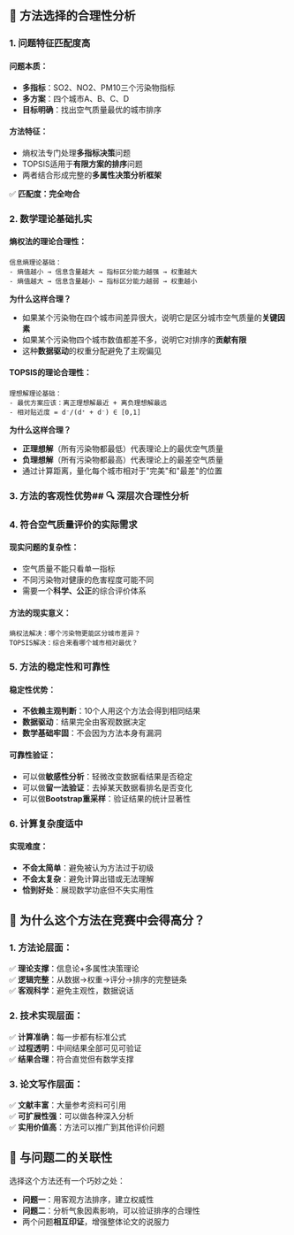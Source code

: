 ## 🎯 **方法选择的合理性分析**

### **1. 问题特征匹配度高**

#### **问题本质**：

-   **多指标**：SO2、NO2、PM10三个污染物指标
-   **多方案**：四个城市A、B、C、D
-   **目标明确**：找出空气质量最优的城市排序

#### **方法特征**：

-   熵权法专门处理**多指标决策**问题
-   TOPSIS适用于**有限方案的排序**问题
-   两者结合形成完整的**多属性决策分析框架**

✅ **匹配度：完全吻合**

### **2. 数学理论基础扎实**

#### **熵权法的理论合理性**：

```
信息熵理论基础：
- 熵值越小 → 信息含量越大 → 指标区分能力越强 → 权重越大
- 熵值越大 → 信息含量越小 → 指标区分能力越弱 → 权重越小
```

**为什么这样合理？**

-   如果某个污染物在四个城市间差异很大，说明它是区分城市空气质量的**关键因素**
-   如果某个污染物四个城市数值都差不多，说明它对排序的**贡献有限**
-   这种**数据驱动**的权重分配避免了主观偏见

#### **TOPSIS的理论合理性**：

```
理想解理论基础：
- 最优方案应该：离正理想解最近 + 离负理想解最远
- 相对贴近度 = d⁻/(d⁺ + d⁻) ∈ [0,1]
```

**为什么这样合理？**

-   **正理想解**（所有污染物都最低）代表理论上的最优空气质量
-   **负理想解**（所有污染物都最高）代表理论上的最差空气质量
-   通过计算距离，量化每个城市相对于"完美"和"最差"的位置

### **3. 方法的客观性优势**## 🔍 **深层次合理性分析**

### **4. 符合空气质量评价的实际需求**

#### **现实问题的复杂性**：

-   空气质量不能只看单一指标
-   不同污染物对健康的危害程度可能不同
-   需要一个**科学、公正**的综合评价体系

#### **方法的现实意义**：

```
熵权法解决：哪个污染物更能区分城市差异？
TOPSIS解决：综合来看哪个城市相对最优？
```

### **5. 方法的稳定性和可靠性**

#### **稳定性优势**：

-   **不依赖主观判断**：10个人用这个方法会得到相同结果
-   **数据驱动**：结果完全由客观数据决定
-   **数学基础牢固**：不会因为方法本身有漏洞

#### **可靠性验证**：

-   可以做**敏感性分析**：轻微改变数据看结果是否稳定
-   可以做**留一法验证**：去掉某天数据看排名是否变化
-   可以做**Bootstrap重采样**：验证结果的统计显著性

### **6. 计算复杂度适中**

#### **实现难度**：

-   **不会太简单**：避免被认为方法过于初级
-   **不会太复杂**：避免计算出错或无法理解
-   **恰到好处**：展现数学功底但不失实用性

## 🎯 **为什么这个方法在竞赛中会得高分？**

### **1. 方法论层面**：

✅ **理论支撑**：信息论+多属性决策理论  
✅ **逻辑完整**：从数据→权重→评分→排序的完整链条  
✅ **客观科学**：避免主观性，数据说话

### **2. 技术实现层面**：

✅ **计算准确**：每一步都有标准公式  
✅ **过程透明**：中间结果全部可见可验证  
✅ **结果合理**：符合直觉但有数学支撑

### **3. 论文写作层面**：

✅ **文献丰富**：大量参考资料可引用  
✅ **可扩展性强**：可以做各种深入分析  
✅ **实用价值高**：方法可以推广到其他评价问题

## 🔄 **与问题二的关联性**

选择这个方法还有一个巧妙之处：

-   **问题一**：用客观方法排序，建立权威性
-   **问题二**：分析气象因素影响，可以验证排序的合理性
-   两个问题**相互印证**，增强整体论文的说服力
<!--stackedit_data:
eyJoaXN0b3J5IjpbMTQ5NzA0NDg0Ml19
-->